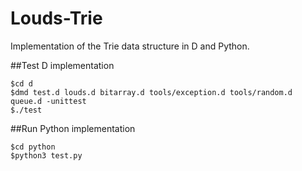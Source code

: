 Louds-Trie
==========

Implementation of the Trie data structure in D and Python.

##Test D implementation
```
$cd d
$dmd test.d louds.d bitarray.d tools/exception.d tools/random.d queue.d -unittest
$./test
```

##Run Python implementation
```
$cd python
$python3 test.py
```
